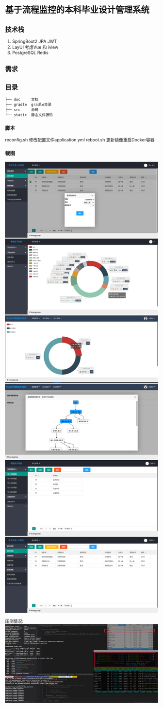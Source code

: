 # 基于流程监控的本科毕业设计管理系统

## 技术栈
1. SpringBoot2 JPA JWT 
2. LayUI 考虑Vue 和 iview
3. PostgreSQL Redis 

## 需求

## 目录
```
├── doc     文档
├── gradle  gradle目录 
├── src     源码
└── static  静态文件源码
```
### 脚本
reconfig.sh  修改配置文件application.yml
reboot.sh    更新镜像重启Docker容器

### 截图
![](https://raw.githubusercontent.com/Kuangcp/ImageRepos/master/Image/Graduate/1.png)
![](https://raw.githubusercontent.com/Kuangcp/ImageRepos/master/Image/Graduate/2.png)
![](https://raw.githubusercontent.com/Kuangcp/ImageRepos/master/Image/Graduate/3.png)
![](https://raw.githubusercontent.com/Kuangcp/ImageRepos/master/Image/Graduate/4.png)
![](https://raw.githubusercontent.com/Kuangcp/ImageRepos/master/Image/Graduate/5.png)
![](https://raw.githubusercontent.com/Kuangcp/ImageRepos/master/Image/Graduate/6.png)

压测情况:
![](https://raw.githubusercontent.com/Kuangcp/ImageRepos/master/Image/Graduate/springboot2-java8-docker.png)

